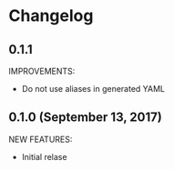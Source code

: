 # Changelog

## 0.1.1

IMPROVEMENTS:

- Do not use aliases in generated YAML

## 0.1.0 (September 13, 2017)

NEW FEATURES:

- Initial relase

